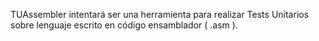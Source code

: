 TUAssembler intentará ser una herramienta para realizar Tests Unitarios sobre lenguaje escrito en código ensamblador ( .asm ).